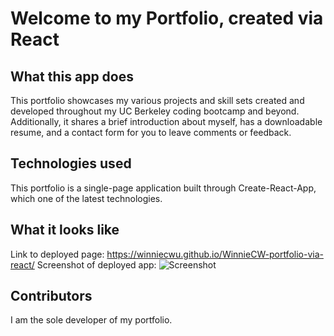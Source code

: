 # Welcome to my Portfolio, created via React

## What this app does
This portfolio showcases my various projects and skill sets created and developed throughout my UC Berkeley coding bootcamp and beyond. Additionally, it shares a brief introduction about myself, has a downloadable resume, and a contact form for you to leave comments or feedback. 

## Technologies used
This portfolio is a single-page application built through Create-React-App, which one of the latest technologies.

## What it looks like
Link to deployed page: https://winniecwu.github.io/WinnieCW-portfolio-via-react/
Screenshot of deployed app:
![Screenshot](https://user-images.githubusercontent.com/95206117/171296387-bb9d5364-07a6-43b4-8111-a937a33a9441.JPG)


## Contributors
I am the sole developer of my portfolio.
